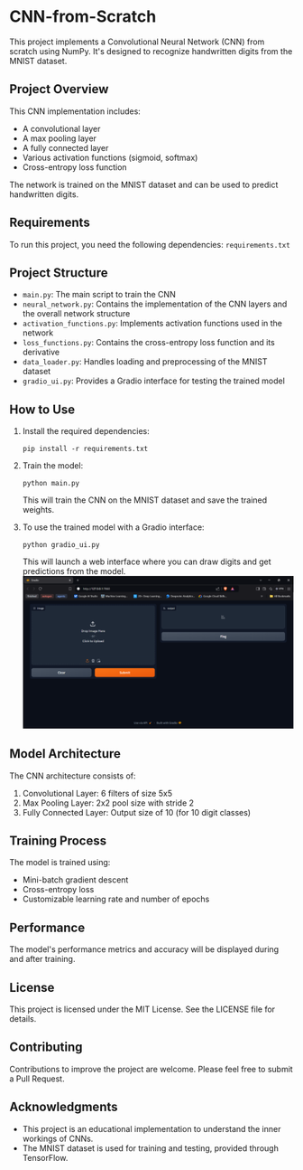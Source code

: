 # CNN-from-Scratch

This project implements a Convolutional Neural Network (CNN) from scratch using NumPy. It's designed to recognize handwritten digits from the MNIST dataset.

## Project Overview

This CNN implementation includes:

- A convolutional layer
- A max pooling layer
- A fully connected layer
- Various activation functions (sigmoid, softmax)
- Cross-entropy loss function

The network is trained on the MNIST dataset and can be used to predict handwritten digits.

## Requirements

To run this project, you need the following dependencies:
`requirements.txt`



## Project Structure

- `main.py`: The main script to train the CNN
- `neural_network.py`: Contains the implementation of the CNN layers and the overall network structure
- `activation_functions.py`: Implements activation functions used in the network
- `loss_functions.py`: Contains the cross-entropy loss function and its derivative
- `data_loader.py`: Handles loading and preprocessing of the MNIST dataset
- `gradio_ui.py`: Provides a Gradio interface for testing the trained model

## How to Use

1. Install the required dependencies:
   ```
   pip install -r requirements.txt
   ```

2. Train the model:
   ```
   python main.py
   ```
   This will train the CNN on the MNIST dataset and save the trained weights.

3. To use the trained model with a Gradio interface:
   ```
   python gradio_ui.py
   ```
   This will launch a web interface where you can draw digits and get predictions from the model.
   ![Gradio UI](gradio-ui.png)

## Model Architecture

The CNN architecture consists of:
1. Convolutional Layer: 6 filters of size 5x5
2. Max Pooling Layer: 2x2 pool size with stride 2
3. Fully Connected Layer: Output size of 10 (for 10 digit classes)

## Training Process

The model is trained using:
- Mini-batch gradient descent
- Cross-entropy loss
- Customizable learning rate and number of epochs

## Performance

The model's performance metrics and accuracy will be displayed during and after training.

## License

This project is licensed under the MIT License. See the LICENSE file for details.

## Contributing

Contributions to improve the project are welcome. Please feel free to submit a Pull Request.

## Acknowledgments

- This project is an educational implementation to understand the inner workings of CNNs.
- The MNIST dataset is used for training and testing, provided through TensorFlow.
